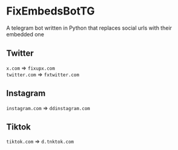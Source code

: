 # FixEmbedsBotTG
A telegram bot written in Python that replaces social urls with their embedded one

## Twitter
`x.com` => `fixupx.com` \
`twitter.com` => `fxtwitter.com`

## Instagram
`instagram.com` => `ddinstagram.com`

## Tiktok
`tiktok.com` => `d.tnktok.com`
